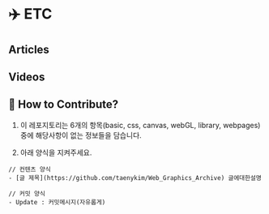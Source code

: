 # ✈️ ETC

## Articles

## Videos

## 👀 How to Contribute?

1. 이 레포지토리는 6개의 항목(basic, css, canvas, webGL, library, webpages)중에 해당사항이 없는 정보들을 담습니다.

2. 아래 양식을 지켜주세요.

```
// 컨텐츠 양식
- [글 제목](https://github.com/taenykim/Web_Graphics_Archive) 글에대한설명

// 커밋 양식
- Update : 커밋메시지(자유롭게)
```
